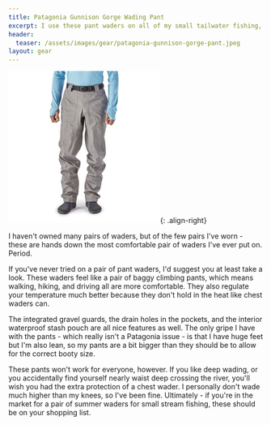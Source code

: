 ```yaml
---
title: Patagonia Gunnison Gorge Wading Pant
excerpt: I use these pant waders on all of my small tailwater fishing, and I love them.
header:
  teaser: /assets/images/gear/patagonia-gunnison-gorge-pant.jpeg
layout: gear
---
```

![image-right](/assets/images/gear/patagonia-gunnison-gorge-pant.jpeg){: .align-right}

I haven't owned many pairs of waders, but of the few pairs I've worn - these are hands down the most comfortable pair of waders I've ever put on. Period.

If you've never tried on a pair of pant waders, I'd suggest you at least take a look. These waders feel like a pair of baggy climbing pants, which means walking, hiking, and driving all are more comfortable. They also regulate your temperature much better because they don't hold in the heat like chest waders can.

The integrated gravel guards, the drain holes in the pockets, and the interior waterproof stash pouch are all nice features as well. The only gripe I have with the pants - which really isn't a Patagonia issue - is that I have huge feet but I'm also lean, so my pants are a bit bigger than they should be to allow for the correct booty size.

These pants won't work for everyone, however. If you like deep wading, or you accidentally find yourself nearly waist deep crossing the river, you'll wish you had the extra protection of a chest wader. I personally don't wade much higher than my knees, so I've been fine. Ultimately - if you're in the market for a pair of summer waders for small stream fishing, these should be on your shopping list.